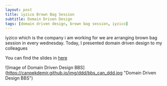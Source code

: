 ```yaml
---
layout: post
title: iyzico Brown Bag Session
subtitle: Domain Driven Design
tags: [domain driven design, brown bag session, iyzico]
---
```

iyzico which is the company i am working for we are arranging brown bag session in every wednesday.
Today, I presented domain driven design to my colleagues

You can find the slides in [here](https://www.slideshare.net/canpekdemir/domain-driven-design-71055163)

![Image of Domain Driven Design BBS] (https://canpekdemir.github.io/img/ddd/bbs_can_ddd.jpg "Domain Driven Design BBS")

